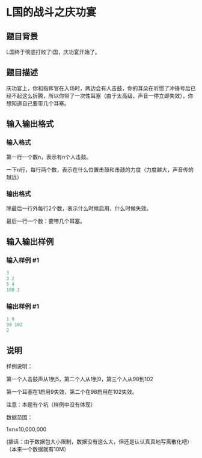 # L国的战斗之庆功宴

## 题目背景

L国终于彻底打败了I国，庆功宴开始了。

## 题目描述

庆功宴上，你和指挥官在入场时，两边会有人击鼓，你的耳朵在听惯了冲锋号后已经不起这么折腾，所以你带了一次性耳塞（由于太高级，声音一停立即失效），你想知道自己要带几个耳塞。

## 输入输出格式

### 输入格式

第一行一个数n，表示有n个人击鼓。

一下n行，每行两个数，表示在什么位置击鼓和击鼓的力度（力度越大，声音传的越远）

### 输出格式

除最后一行外每行2个数，表示什么时候启用，什么时候失效。

最后一行一个数：要带几个耳塞。

## 输入输出样例

### 输入样例 #1

```cpp
3
3 2
5 4
100 2

```
### 输出样例 #1

```cpp
1 9
98 102
2

```
## 说明

样例说明：

第一个人击鼓声从1到5，第二个人从1到9，第三个人从98到102

第一个耳塞在1启用9失效，第二个在98启用在102失效。

注意：本题有个坑（样例中没有体现）

数据范围：

1≤n≤10,000,000

(插话：由于数据包大小限制，数据没有这么大，但还是认认真真地写离散化吧）（本来一个数据就有10M）

